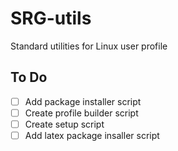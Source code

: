 # SRG-utils
Standard utilities for Linux user profile

## To Do
- [ ] Add package installer script
- [ ] Create profile builder script
- [ ] Create setup script
- [ ] Add latex package insaller script
